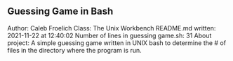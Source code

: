 ## Guessing Game in Bash
Author: Caleb Froelich
Class: The Unix Workbench
README.md written: 2021-11-22 at 12:40:02
Number of lines in guessing game.sh: 31
About project: A simple guessing game written in UNIX bash to determine the # of files in the directory where the program is run.
